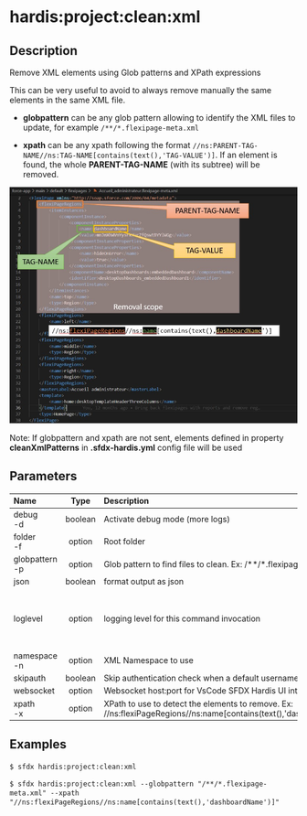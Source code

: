 <!-- This file has been generated with command 'sfdx hardis:doc:plugin:generate'. Please do not update it manually or it may be overwritten -->
# hardis:project:clean:xml

## Description

Remove XML elements using Glob patterns and XPath expressions
  
This can be very useful to avoid to always remove manually the same elements in the same XML file.

- **globpattern** can be any glob pattern allowing to identify the XML files to update, for example `/**/*.flexipage-meta.xml`

- **xpath** can be any xpath following the format `//ns:PARENT-TAG-NAME//ns:TAG-NAME[contains(text(),'TAG-VALUE')]`. If an element is found, the whole **PARENT-TAG-NAME** (with its subtree) will be removed.

![How to build cleaning XPath](https://github.com/hardisgroupcom/sfdx-hardis/raw/main/docs/assets/images/doc-clean-xml.jpg)

Note: If globpattern and xpath are not sent, elements defined in property **cleanXmlPatterns** in **.sfdx-hardis.yml** config file will be used
  
  

## Parameters

| Name               |  Type   | Description                                                                                                         |                 Default                 | Required |                        Options                        |
|:-------------------|:-------:|:--------------------------------------------------------------------------------------------------------------------|:---------------------------------------:|:--------:|:-----------------------------------------------------:|
| debug<br/>-d       | boolean | Activate debug mode (more logs)                                                                                     |                                         |          |                                                       |
| folder<br/>-f      | option  | Root folder                                                                                                         |                force-app                |          |                                                       |
| globpattern<br/>-p | option  | Glob pattern to find files to clean. Ex: /**/*.flexipage-meta.xml                                                   |                                         |          |                                                       |
| json               | boolean | format output as json                                                                                               |                                         |          |                                                       |
| loglevel           | option  | logging level for this command invocation                                                                           |                  warn                   |          | trace<br/>debug<br/>info<br/>warn<br/>error<br/>fatal |
| namespace<br/>-n   | option  | XML Namespace to use                                                                                                | http://soap.sforce.com/2006/04/metadata |          |                                                       |
| skipauth           | boolean | Skip authentication check when a default username is required                                                       |                                         |          |                                                       |
| websocket          | option  | Websocket host:port for VsCode SFDX Hardis UI integration                                                           |                                         |          |                                                       |
| xpath<br/>-x       | option  | XPath to use to detect the elements to remove. Ex: //ns:flexiPageRegions//ns:name[contains(text(),'dashboardName')] |                                         |          |                                                       |

## Examples

```shell
$ sfdx hardis:project:clean:xml
```

```shell
$ sfdx hardis:project:clean:xml --globpattern "/**/*.flexipage-meta.xml" --xpath "//ns:flexiPageRegions//ns:name[contains(text(),'dashboardName')]"
```


